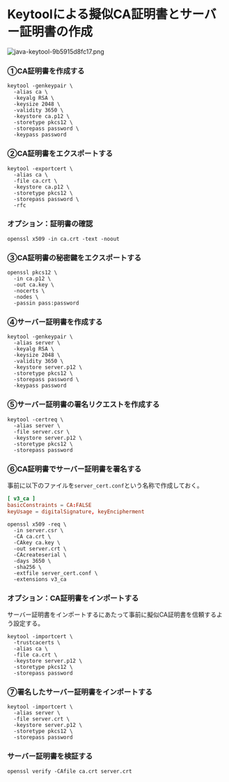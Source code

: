 # Keytoolによる擬似CA証明書とサーバー証明書の作成

![java-keytool-9b5915d8fc17.png](https://programacho.blob.core.windows.net/images/java-keytool-9b5915d8fc17.png)

### ①CA証明書を作成する
```shell
keytool -genkeypair \
  -alias ca \
  -keyalg RSA \
  -keysize 2048 \
  -validity 3650 \
  -keystore ca.p12 \
  -storetype pkcs12 \
  -storepass password \
  -keypass password
```

### ②CA証明書をエクスポートする
```shell
keytool -exportcert \
  -alias ca \
  -file ca.crt \
  -keystore ca.p12 \
  -storetype pkcs12 \
  -storepass password \
  -rfc
```

### オプション：証明書の確認
```shell
openssl x509 -in ca.crt -text -noout
```

### ③CA証明書の秘密鍵をエクスポートする
```shell
openssl pkcs12 \
  -in ca.p12 \
  -out ca.key \
  -nocerts \
  -nodes \
  -passin pass:password
```

### ④サーバー証明書を作成する
```shell
keytool -genkeypair \
  -alias server \
  -keyalg RSA \
  -keysize 2048 \
  -validity 3650 \
  -keystore server.p12 \
  -storetype pkcs12 \
  -storepass password \
  -keypass password
```

### ⑤サーバー証明書の署名リクエストを作成する
```shell
keytool -certreq \
  -alias server \
  -file server.csr \
  -keystore server.p12 \
  -storetype pkcs12 \
  -storepass password
```

### ⑥CA証明書でサーバー証明書を署名する
事前に以下のファイルを`server_cert.conf`という名称で作成しておく。
```conf
[ v3_ca ]
basicConstraints = CA:FALSE
keyUsage = digitalSignature, keyEncipherment
```

```shell
openssl x509 -req \
  -in server.csr \
  -CA ca.crt \
  -CAkey ca.key \
  -out server.crt \
  -CAcreateserial \
  -days 3650 \
  -sha256 \
  -extfile server_cert.conf \
  -extensions v3_ca
```

### オプション：CA証明書をインポートする
サーバー証明書をインポートするにあたって事前に擬似CA証明書を信頼するよう設定する。

```shell
keytool -importcert \
  -trustcacerts \
  -alias ca \
  -file ca.crt \
  -keystore server.p12 \
  -storetype pkcs12 \
  -storepass password
```

### ⑦署名したサーバー証明書をインポートする
```shell
keytool -importcert \
  -alias server \
  -file server.crt \
  -keystore server.p12 \
  -storetype pkcs12 \
  -storepass password
```

### サーバー証明書を検証する
```shell
openssl verify -CAfile ca.crt server.crt
```
